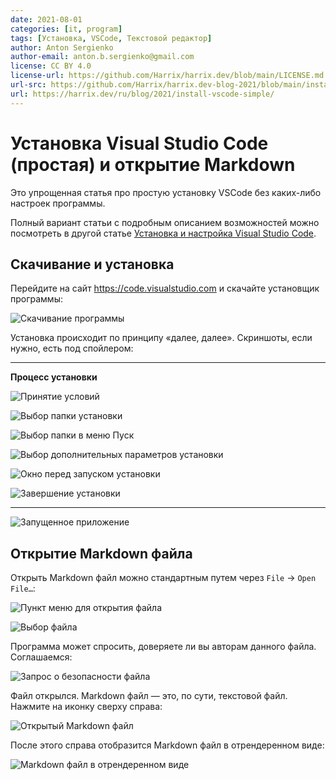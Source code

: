 ```yaml
---
date: 2021-08-01
categories: [it, program]
tags: [Установка, VSCode, Текстовой редактор]
author: Anton Sergienko
author-email: anton.b.sergienko@gmail.com
license: CC BY 4.0
license-url: https://github.com/Harrix/harrix.dev/blob/main/LICENSE.md
url-src: https://github.com/Harrix/harrix.dev-blog-2021/blob/main/install-vscode-simple/install-vscode-simple.md
url: https://harrix.dev/ru/blog/2021/install-vscode-simple/
---
```


# Установка Visual Studio Code (простая) и открытие Markdown

Это упрощенная статья про простую установку VSCode без каких-либо настроек программы.

Полный вариант статьи с подробным описанием возможностей можно посмотреть в другой статье [Установка и настройка Visual Studio Code](/blog/2022/install-vscode/).

## Скачивание и установка

Перейдите на сайт <https://code.visualstudio.com> и скачайте установщик программы:

![Скачивание программы](img/download.png)

Установка происходит по принципу «далее, далее». Скриншоты, если нужно, есть под спойлером:

---

**Процесс установки** <!-- !details -->

![Принятие условий](img/install_01.png)

![Выбор папки установки](img/install_02.png)

![Выбор папки в меню Пуск](img/install_03.png)

![Выбор дополнительных параметров установки](img/install_04.png)

![Окно перед запуском установки](img/install_05.png)

![Завершение установки](img/install_06.png)

---

![Запущенное приложение](img/install_07.png)

## Открытие Markdown файла

Открыть Markdown файл можно стандартным путем через `File` → `Open File…`:

![Пункт меню для открытия файла](img/open-file_01.png)

![Выбор файла](img/open-file_02.png)

Программа может спросить, доверяете ли вы авторам данного файла. Соглашаемся:

![Запрос о безопасности файла](img/open-file_03.png)

Файл открылся. Markdown файл — это, по сути, текстовой файл. Нажмите на иконку сверху справа:

![Открытый Markdown файл](img/open-file_04.png)

После этого справа отобразится Markdown файл в отрендеренном виде:

![Markdown файл в отрендеренном виде](img/open-file_05.png)
